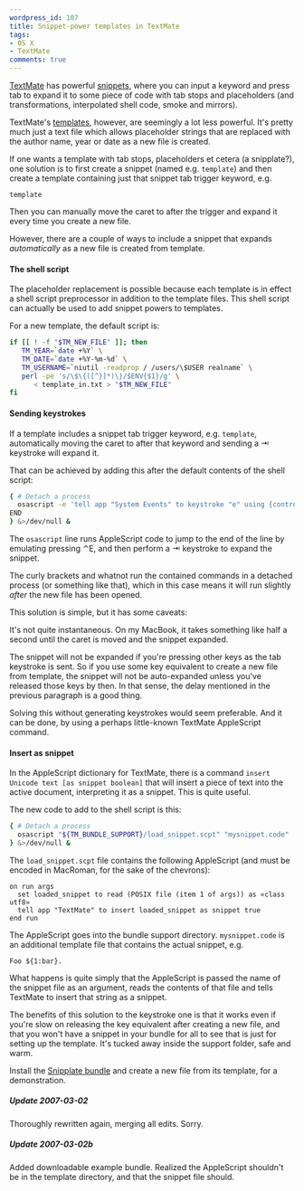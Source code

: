 ```yaml
---
wordpress_id: 107
title: Snippet-power templates in TextMate
tags:
- OS X
- TextMate
comments: true
---
```

<a href="http://macromates.com/">TextMate</a> has powerful <a href="http://macromates.com/textmate/manual/snippets">snippets</a>, where you can input a keyword and press tab to expand it to some piece of code with tab stops and placeholders (and transformations, interpolated shell code, smoke and mirrors).

TextMate's <a href="http://macromates.com/textmate/manual/templates">templates</a>, however, are seemingly a lot less powerful. It's pretty much just a text file which allows placeholder strings that are replaced with the author name, year or date as a new file is created.

If one wants a template with tab stops, placeholders et cetera (a snipplate?), one solution is to first create a snippet (named e.g. <code>template</code>) and then create a template containing just that snippet tab trigger keyword, e.g.

``` text
template
```

 Then you can manually move the caret to after the trigger and expand it every time you create a new file.

However, there are a couple of ways to include a snippet that expands <em>automatically</em> as a new file is created from template.

<!--more-->

<h4>The shell script</h4>

The placeholder replacement is possible because each template is in effect a shell script preprocessor in addition to the template files. This shell script can actually be used to add snippet powers to templates.

For a new template, the default script is:

``` bash
if [[ ! -f "$TM_NEW_FILE" ]]; then
   TM_YEAR=`date +%Y` \
   TM_DATE=`date +%Y-%m-%d` \
   TM_USERNAME=`niutil -readprop / /users/\$USER realname` \
   perl -pe 's/\$\{([^}]*)\}/$ENV{$1}/g' \
      < template_in.txt > "$TM_NEW_FILE"
fi
```

<h4>Sending keystrokes</h4>

If a template includes a snippet tab trigger keyword, e.g. <code>template</code>, automatically moving the caret to after that keyword and sending a &#x21E5; keystroke will expand it.

That can be achieved by adding this after the default contents of the shell script:

``` bash
{ # Detach a process
  osascript -e 'tell app "System Events" to keystroke "e" using {control down}' -e 'tell app "System Events" to keystroke tab'
END
} &>/dev/null &
```

The <code>osascript</code> line runs AppleScript code to jump to the end of the line by emulating pressing &#x2303;E, and then perform a &#x21E5; keystroke to expand the snippet.

The curly brackets and whatnot run the contained commands in a detached process (or something like that), which in this case means it will run slightly <em>after</em> the new file has been opened.

This solution is simple, but it has some caveats:

It's not quite instantaneous. On my MacBook, it takes something like half a second until the caret is moved and the snippet expanded.

The snippet will not be expanded if you're pressing other keys as the tab keystroke is sent. So if you use some key equivalent to create a new file from template, the snippet will not be auto-expanded unless you've released those keys by then. In that sense, the delay mentioned in the previous paragraph is a good thing.

Solving this without generating keystrokes would seem preferable. And it can be done, by using a perhaps little-known TextMate AppleScript command.

<h4>Insert as snippet</h4>

In the AppleScript dictionary for TextMate, there is a command <code>insert Unicode text [as snippet boolean]</code> that will insert a piece of text into the active document, interpreting it as a snippet. This is quite useful.

The new code to add to the shell script is this:

``` bash
{ # Detach a process
  osascript "${TM_BUNDLE_SUPPORT}/load_snippet.scpt" "mysnippet.code"
} &>/dev/null &
```

The <code>load_snippet.scpt</code> file contains the following AppleScript (and must be encoded in MacRoman, for the sake of the chevrons):

``` applescript
on run args
  set loaded_snippet to read (POSIX file (item 1 of args)) as «class utf8»
  tell app "TextMate" to insert loaded_snippet as snippet true
end run
```

The AppleScript goes into the bundle support directory. <code>mysnippet.code</code> is an additional template file that contains the actual snippet, e.g.

``` text
Foo ${1:bar}.
```

What happens is quite simply that the AppleScript is passed the name of the snippet file as an argument, reads the contents of that file and tells TextMate to insert that string as a snippet.

The benefits of this solution to the keystroke one is that it works even if you're slow on releasing the key equivalent after creating a new file, and that you won't have a snippet in your bundle for all to see that is just for setting up the template. It's tucked away inside the support folder, safe and warm.

Install the <a href="/uploads/Snipplate.tmbundle.zip">Snipplate bundle</a> and create a new file from its template, for a demonstration.

<div class="updated">
  <h5>Update 2007-03-02</h5>
  <p>Thoroughly rewritten again, merging all edits. Sorry.</p>
</div>

<div class="updated">
  <h5>Update 2007-03-02b</h5>
  <p>Added downloadable example bundle. Realized the AppleScript shouldn't be in the template directory, and that the snippet file should.</p>
</div>
